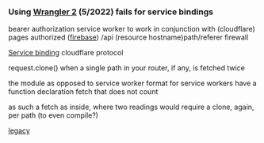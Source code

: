 ### Using [Wrangler 2](https://github.com/NickCarducci/mastercard-backbank) (5/2022) fails for service bindings

bearer authorization service worker to work in conjunction with (cloudflare) pages authorized ([firebase](https://github.com/NickCarducci/sausage/tree/maintenance/bear)) /api (resource hostname)path/referer firewall

[Service binding](https://blog.cloudflare.com/service-bindings-ga/) cloudflare protocol

request.clone() when a single path in your router, if any, is fetched twice

the module as opposed to service worker format for service workers have a function declaration fetch that does not count

as such a fetch as inside, where two readings would require a clone, again, per path (to even compile?)

[legacy](https://github.com/NickCarducci/mastercard-backbank-wrangler-1)
